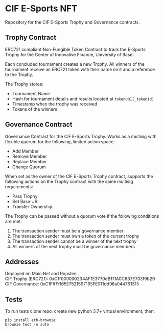 # CIF E-Sports NFT 

Repository for the CIF E-Sports Trophy and Governance contracts.

## Trophy Contract

ERC721 compliant Non-Fungible Token Contract to track the E-Sports Trophy for the Center of Innovative Finance, University of Basel.

Each concluded tournament creates a new Trophy.
All winners of the tournament receive an ERC721 token with their name on it and a reference to the Trophy.

The Trophy stores:
* Tournament Name
* Hash for tournament details and results located at `tokenURI(_tokenId)`
* Timestamp when the trophy was received
* Tokens of the winners

## Governance Contract

Governance Contract for the CIF E-Sports Trophy. Works as a multisig with flexible quorum for the following, limited action space: 
* Add Member
* Remove Member
* Replace Member
* Change Quorum

When set as the owner of the CIF E-Sports Trophy contract, supports the following actions on the Trophy contract with the same multisig requirements:
* Pass Trophy
* Set Base URI
* Transfer Ownership

The Trophy can be passed without a quorum vote if the following conditions are met:
1. The transaction sender must be a governance member
2. The transaction sender must own a token of the current trophy
3. The transaction sender cannot be a winner of the next trophy
4. All winners of the next trophy must be governance members

## Addresses
Deployed on Main Net and Ropsten.  
CIF Trophy (ERC721): 0xC1f000000234AF1E3770eB17fA0C837E703f9b29  
CIF Governance: 0xC1FffFff65E7521597195FE011dd96a044761315

## Tests
To run tests clone repo, create new python 3.7+ virtual environment, then:
```
pip install eth-brownie
brownie test -n auto
```